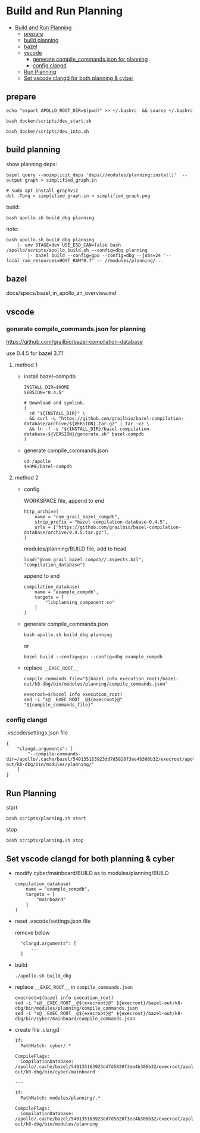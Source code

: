# Build and Run Planning

- [Build and Run Planning](#build-and-run-planning)
  - [prepare](#prepare)
  - [build planning](#build-planning)
  - [bazel](#bazel)
  - [vscode](#vscode)
    - [generate compile_commands.json for planning](#generate-compile_commandsjson-for-planning)
    - [config clangd](#config-clangd)
  - [Run Planning](#run-planning)
  - [Set vscode clangd for both planning & cyber](#set-vscode-clangd-for-both-planning--cyber)

## prepare

    echo "export APOLLO_ROOT_DIR=$(pwd)" >> ~/.bashrc  && source ~/.bashrc

    bash docker/scripts/dev_start.sh

    bash docker/scripts/dev_into.sh

## build planning

show planning deps:

    bazel query --noimplicit_deps 'deps(//modules/planning:install)'  --output graph > simplified_graph.in

    # sudo apt install graphviz
    dot -Tpng < simplified_graph.in > simplified_graph.png

build:

    bash apollo.sh build_dbg planning

note:

    bash apollo.sh build_dbg planning
        |- env STAGE=dev USE_ESD_CAN=false bash /apollo/scripts/apollo_build.sh --config=dbg planning
            |- bazel build --config=gpu --config=dbg --jobs=24 '--local_ram_resources=HOST_RAM*0.7' -- //modules/planning/...

## bazel

docs/specs/bazel_in_apollo_an_overview.md


## vscode

### generate compile_commands.json for planning

https://github.com/grailbio/bazel-compilation-database

use 0.4.5 for bazel 3.7.1

1. method 1

   - install bazel-compdb

         INSTALL_DIR=$HOME
         VERSION="0.4.5"

         # Download and symlink.
         (
           cd "${INSTALL_DIR}" \
           && curl -L "https://github.com/grailbio/bazel-compilation-database/archive/${VERSION}.tar.gz" | tar -xz \
           && ln -f -s "${INSTALL_DIR}/bazel-compilation-database-${VERSION}/generate.sh" bazel-compdb
         )

   - generate compile_commands.json

         cd /apollo
         $HOME/bazel-compdb

2. method 2

   - config

     WORKSPACE file, append to end

         http_archive(
             name = "com_grail_bazel_compdb",
             strip_prefix = "bazel-compilation-database-0.4.5",
             urls = ["https://github.com/grailbio/bazel-compilation-database/archive/0.4.5.tar.gz"],
         )

     modules/planning/BUILD file, add to head

         load("@com_grail_bazel_compdb//:aspects.bzl", "compilation_database")
    
     append to end

         compilation_database(
             name = "example_compdb",
             targets = [
                 "libplanning_component.so"
             ]
         )

   - generate compile_commands.json

         bash apollo.sh build_dbg planning

     or

         bazel build --config=gpu --config=dbg example_compdb

   - replace `__EXEC_ROOT__` 

         compile_commands_file="$(bazel info execution_root)/bazel-out/k8-dbg/bin/modules/planning/compile_commands.json"

         execroot=$(bazel info execution_root)
         sed -i "s@__EXEC_ROOT__@${execroot}@" "${compile_commands_file}"

### config clangd

.vscode/settings.json file

    {
        "clangd.arguments": [
            "--compile-commands-dir=/apollo/.cache/bazel/540135163923dd7d5820f3ee4b306b32/execroot/apollo/bazel-out/k8-dbg/bin/modules/planning/"
        ]
    }

## Run Planning

start

    bash scripts/planning.sh start

stop

    bash scripts/planning.sh stop

## Set vscode clangd for both planning & cyber

- modify cyber/mainboard/BUILD as to modules/planning/BUILD

      compilation_database(
          name = "example_compdb",
          targets = [
              "mainboard"
          ]
      )

- reset .vscode/settings.json file

  remove below


        "clangd.arguments": [
            ...
        ]

- build

      ./apollo.sh build_dbg

- replace `__EXEC_ROOT__` in `compile_commands.json` 

      execroot=$(bazel info execution_root)
      sed -i "s@__EXEC_ROOT__@${execroot}@" ${execroot}/bazel-out/k8-dbg/bin/modules/planning/compile_commands.json
      sed -i "s@__EXEC_ROOT__@${execroot}@" ${execroot}/bazel-out/k8-dbg/bin/cyber/mainboard/compile_commands.json

- create file .clangd

      If:
        PathMatch: cyber/.*
      
      CompileFlags:
        CompilationDatabase: /apollo/.cache/bazel/540135163923dd7d5820f3ee4b306b32/execroot/apollo/bazel-out/k8-dbg/bin/cyber/mainboard
      
      ---
      
      If:
        PathMatch: modules/planning/.*
      
      CompileFlags:
        CompilationDatabase: /apollo/.cache/bazel/540135163923dd7d5820f3ee4b306b32/execroot/apollo/bazel-out/k8-dbg/bin/modules/planning
 

